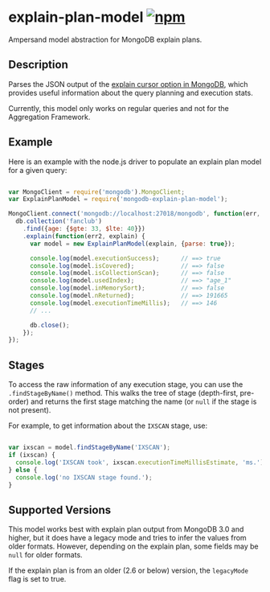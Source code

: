 # explain-plan-model [![npm][npm_img]][npm_url]

Ampersand model abstraction for MongoDB explain plans.


## Description

Parses the JSON output of the [explain cursor option in MongoDB][explain-docs],
which provides useful information about the query planning and execution stats.

Currently, this model only works on regular queries and not for the
Aggregation Framework.

## Example

Here is an example with the node.js driver to populate an explain
plan model for a given query:

```javascript

var MongoClient = require('mongodb').MongoClient;
var ExplainPlanModel = require('mongodb-explain-plan-model');

MongoClient.connect('mongodb://localhost:27018/mongodb', function(err, db) {
  db.collection('fanclub')
    .find({age: {$gte: 33, $lte: 40}})
    .explain(function(err2, explain) {
      var model = new ExplainPlanModel(explain, {parse: true});

      console.log(model.executionSuccess);      // ==> true
      console.log(model.isCovered);             // ==> false
      console.log(model.isCollectionScan);      // ==> false
      console.log(model.usedIndex);             // ==> "age_1"
      console.log(model.inMemorySort);          // ==> false
      console.log(model.nReturned);             // ==> 191665
      console.log(model.executionTimeMillis);   // ==> 146
      // ...

      db.close();
    });
});

```

## Stages

To access the raw information of any execution stage, you can use the
`.findStageByName()` method. This walks the tree of stage (depth-first,
pre-order) and returns the first stage matching the name (or `null` if
the stage is not present).

For example, to get information about the
`IXSCAN` stage, use:

```javascript

var ixscan = model.findStageByName('IXSCAN');
if (ixscan) {
  console.log('IXSCAN took', ixscan.executionTimeMillisEstimate, 'ms.');
} else {
  console.log('no IXSCAN stage found.');
}

```

## Supported Versions

This model works best with explain plan output from MongoDB 3.0 and higher,
but it does have a legacy mode and tries to infer the values from older formats.
However, depending on the explain plan, some fields may be `null` for older
formats.

If the explain plan is from an older (2.6 or below) version, the `legacyMode`
flag is set to true.

[explain-docs]: https://docs.mongodb.org/manual/reference/method/cursor.explain/
[npm_img]: https://img.shields.io/npm/v/explain-plan-model.svg
[npm_url]: https://npmjs.org/package/explain-plan-model
